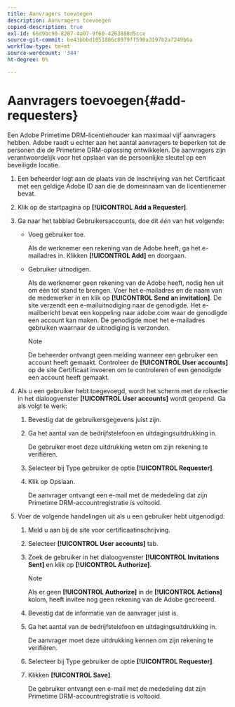 ```yaml
---
title: Aanvragers toevoegen
description: Aanvragers toevoegen
copied-description: true
exl-id: 66d9bc90-8287-4a07-9f60-4263888d5cce
source-git-commit: be43bbbd1051886c8979ff590a3197b2a7249b6a
workflow-type: tm+mt
source-wordcount: '344'
ht-degree: 0%

---
```


# Aanvragers toevoegen{#add-requesters}

Een Adobe Primetime DRM-licentiehouder kan maximaal vijf aanvragers hebben. Adobe raadt u echter aan het aantal aanvragers te beperken tot de personen die de Primetime DRM-oplossing ontwikkelen. De aanvragers zijn verantwoordelijk voor het opslaan van de persoonlijke sleutel op een beveiligde locatie.

1. Een beheerder logt aan de plaats van de Inschrijving van het Certificaat met een geldige Adobe ID aan die de domeinnaam van de licentienemer bevat.
1. Klik op de startpagina op **[!UICONTROL Add a Requester]**.
1. Ga naar het tabblad Gebruikersaccounts, doe dit *één* van het volgende:

   * Voeg gebruiker toe.

      Als de werknemer een rekening van de Adobe heeft, ga het e-mailadres in. Klikken **[!UICONTROL Add]** en doorgaan.
   * Gebruiker uitnodigen.

      Als de werknemer geen rekening van de Adobe heeft, nodig hen uit om één tot stand te brengen. Voer het e-mailadres en de naam van de medewerker in en klik op **[!UICONTROL Send an invitation]**. De site verzendt een e-mailuitnodiging naar de genodigde. Het e-mailbericht bevat een koppeling naar adobe.com waar de genodigde een account kan maken. De genodigde moet het e-mailadres gebruiken waarnaar de uitnodiging is verzonden.

      >[!NOTE]
      >
      >De beheerder ontvangt geen melding wanneer een gebruiker een account heeft gemaakt. Controleer de **[!UICONTROL User accounts]** op de site Certificaat invoeren om te controleren of een genodigde een account heeft gemaakt.

1. Als u een gebruiker hebt toegevoegd, wordt het scherm met de rolsectie in het dialoogvenster **[!UICONTROL User accounts]** wordt geopend. Ga als volgt te werk:

   1. Bevestig dat de gebruikersgegevens juist zijn.
   1. Ga het aantal van de bedrijfstelefoon en uitdagingsuitdrukking in.

      De gebruiker moet deze uitdrukking weten om zijn rekening te verifiëren.
   1. Selecteer bij Type gebruiker de optie **[!UICONTROL Requester]**.
   1. Klik op Opslaan.

      De aanvrager ontvangt een e-mail met de mededeling dat zijn Primetime DRM-accountregistratie is voltooid.

1. Voer de volgende handelingen uit als u een gebruiker hebt uitgenodigd:

   1. Meld u aan bij de site voor certificaatinschrijving.
   1. Selecteer **[!UICONTROL User accounts]** tab.
   1. Zoek de gebruiker in het dialoogvenster **[!UICONTROL Invitations Sent]** en klik op **[!UICONTROL Authorize]**.

      >[!NOTE]
      >
      >Als er geen **[!UICONTROL Authorize]** in de **[!UICONTROL Actions]** kolom, heeft invitee nog geen rekening van de Adobe gecreeerd.

   1. Bevestig dat de informatie van de aanvrager juist is.
   1. Ga het aantal van de bedrijfstelefoon en uitdagingsuitdrukking in.

      De aanvrager moet deze uitdrukking kennen om zijn rekening te verifiëren.
   1. Selecteer bij Type gebruiker de optie **[!UICONTROL Requester]**.
   1. Klikken **[!UICONTROL Save]**.

      De gebruiker ontvangt een e-mail met de mededeling dat zijn Primetime DRM-accountregistratie is voltooid.
